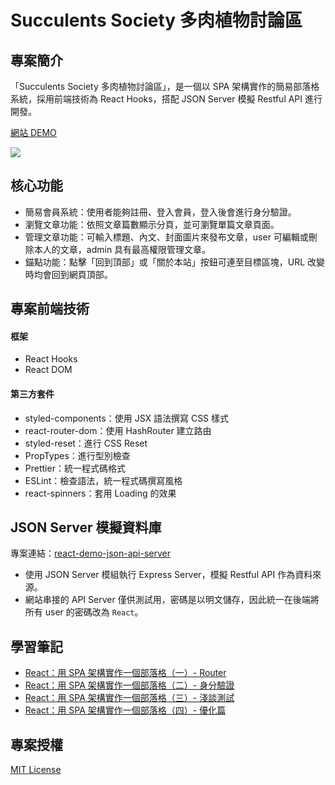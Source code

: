 # Succulents Society 多肉植物討論區

## 專案簡介

「Succulents Society 多肉植物討論區」，是一個以 SPA 架構實作的簡易部落格系統，採用前端技術為 React Hooks，搭配 JSON Server 模擬 Restful API 進行開發。

[網站 DEMO](https://heidiliu2020.github.io/succulents-society)

![](https://i.imgur.com/G2phauR.jpg)

## 核心功能

- 簡易會員系統：使用者能夠註冊、登入會員，登入後會進行身分驗證。
- 瀏覽文章功能：依照文章篇數顯示分頁，並可瀏覽單篇文章頁面。
- 管理文章功能：可輸入標題、內文、封面圖片來發布文章，user 可編輯或刪除本人的文章，admin 具有最高權限管理文章。
- 錨點功能：點擊「回到頂部」或「關於本站」按鈕可連至目標區塊，URL 改變時均會回到網頁頂部。

## 專案前端技術

#### 框架

- React Hooks
- React DOM

#### 第三方套件

- styled-components：使用 JSX 語法撰寫 CSS 樣式
- react-router-dom：使用 HashRouter 建立路由
- styled-reset：進行 CSS Reset
- PropTypes：進行型別檢查
- Prettier：統一程式碼格式
- ESLint：檢查語法，統一程式碼撰寫風格
- react-spinners：套用 Loading 的效果

## JSON Server 模擬資料庫

專案連結：[react-demo-json-api-server](https://github.com/heidiliu2020/react-demo-json-api-server)

- 使用 JSON Server 模組執行 Express Server，模擬 Restful API 作為資料來源。
- 網站串接的 API Server 僅供測試用，密碼是以明文儲存，因此統一在後端將所有 user 的密碼改為 `React`。

## 學習筆記

- [React：用 SPA 架構實作一個部落格（一）- Router](https://heidiliu2020.github.io/react-router/)
- [React：用 SPA 架構實作一個部落格（二）- 身分驗證](https://heidiliu2020.github.io/react-usecontext/)
- [React：用 SPA 架構實作一個部落格（三）- 淺談測試](https://heidiliu2020.github.io/react-test/)
- [React：用 SPA 架構實作一個部落格（四）- 優化篇](https://heidiliu2020.github.io/react-optimization/)

## 專案授權

[MIT License](https://choosealicense.com/licenses/mit/)
